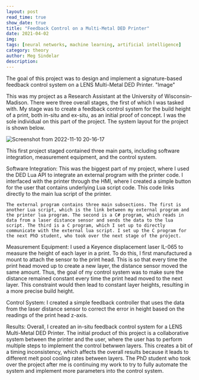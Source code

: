 ```yaml
---
layout: post
read_time: true
show_date: true
title: "Feedback Control on a Multi-Metal DED Printer"
date: 2021-04-02
img: 
tags: [neural networks, machine learning, artificial intelligence]
category: theory
author: Meg Sindelar
description: 
---
```

The goal of this project was to design and implement a signature-based feedback control system on a LENS Multi-Metal DED Printer.
"Image"
  

This was my project as a Research Assistant at the University of Wisconsin-Madison. There were three overall stages, the first of which I was tasked with. My stage was to create a feedback control system for the build height of a print, both in-situ and ex-situ, as an initial proof of concept. I was the sole individual on this part of the project. The system layout for the project is shown below.

![Screenshot from 2022-11-10 20-16-17](https://user-images.githubusercontent.com/87098227/201249031-e765f638-ebf7-45ba-a9aa-75ef26c3d1a6.png)

This first project staged contained three main parts, including software integration, measurement equipment, and the control system. 

Software Integration:
    This was the biggest part of my project, where I used the DED Lua API to integrate an external program with the printer code. I interfaced with the printer through the HMI, where I created a simple button for the user that contains underlying Lua script code. This code links directly to the main lua script of the printer.

    The external program contains three main subsections. The first is another Lua script, which is the link between my external program and the printer lua program. The second is a C# program, which reads in data from a laser distance sensor and sends the data to the lua script. The third is a C program, which I set up to directly communicate with the external lua script. I set up the C program for the next PhD student, who took over the next stage of the project.


Measurement Equipment:
    I used a Keyence displacement laser IL-065 to measure the height of each layer in a print. To do this, I first manufactured a mount to attach the sensor to the print head. This is so that every time the print head moved up to create a new layer, the distance sensor moved the same amount. Thus, the goal of my control system was to make sure the distance remained constant every time the print head moved to the next layer. This constraint would then lead to constant layer heights, resulting in a more precise build height.


Control System:
    I created a simple feedback controller that uses the data from the laser distance sensor to correct the error in height based on the readings of the print head z-axis.


Results:
    Overall, I created an in-situ feedback control system for a LENS Multi-Metal DED Printer. The initial product of this project is a collaborative system between the printer and the user, where the user has to perform multiple steps to implement the control betwwen layers. This creates a bit of a timing inconsistency, which affects the overall results because it leads to different melt pool cooling rates between layers. The PhD student who took over the project after me is continuing my work to try to fully automate the system and implement more parameters into the control system.